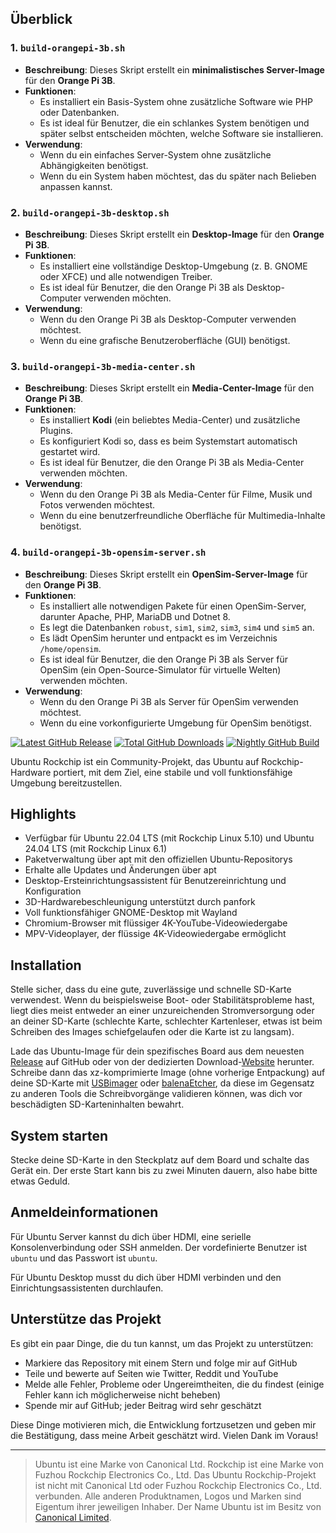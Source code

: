 ## Überblick

### **1. `build-orangepi-3b.sh`**
- **Beschreibung**: Dieses Skript erstellt ein **minimalistisches Server-Image** für den **Orange Pi 3B**.
- **Funktionen**:
  - Es installiert ein Basis-System ohne zusätzliche Software wie PHP oder Datenbanken.
  - Es ist ideal für Benutzer, die ein schlankes System benötigen und später selbst entscheiden möchten, welche Software sie installieren.
- **Verwendung**:
  - Wenn du ein einfaches Server-System ohne zusätzliche Abhängigkeiten benötigst.
  - Wenn du ein System haben möchtest, das du später nach Belieben anpassen kannst.


### **2. `build-orangepi-3b-desktop.sh`**
- **Beschreibung**: Dieses Skript erstellt ein **Desktop-Image** für den **Orange Pi 3B**.
- **Funktionen**:
  - Es installiert eine vollständige Desktop-Umgebung (z. B. GNOME oder XFCE) und alle notwendigen Treiber.
  - Es ist ideal für Benutzer, die den Orange Pi 3B als Desktop-Computer verwenden möchten.
- **Verwendung**:
  - Wenn du den Orange Pi 3B als Desktop-Computer verwenden möchtest.
  - Wenn du eine grafische Benutzeroberfläche (GUI) benötigst.


### **3. `build-orangepi-3b-media-center.sh`**
- **Beschreibung**: Dieses Skript erstellt ein **Media-Center-Image** für den **Orange Pi 3B**.
- **Funktionen**:
  - Es installiert **Kodi** (ein beliebtes Media-Center) und zusätzliche Plugins.
  - Es konfiguriert Kodi so, dass es beim Systemstart automatisch gestartet wird.
  - Es ist ideal für Benutzer, die den Orange Pi 3B als Media-Center verwenden möchten.
- **Verwendung**:
  - Wenn du den Orange Pi 3B als Media-Center für Filme, Musik und Fotos verwenden möchtest.
  - Wenn du eine benutzerfreundliche Oberfläche für Multimedia-Inhalte benötigst.


### **4. `build-orangepi-3b-opensim-server.sh`**
- **Beschreibung**: Dieses Skript erstellt ein **OpenSim-Server-Image** für den **Orange Pi 3B**.
- **Funktionen**:
  - Es installiert alle notwendigen Pakete für einen OpenSim-Server, darunter Apache, PHP, MariaDB und Dotnet 8.
  - Es legt die Datenbanken `robust`, `sim1`, `sim2`, `sim3`, `sim4` und `sim5` an.
  - Es lädt OpenSim herunter und entpackt es im Verzeichnis `/home/opensim`.
  - Es ist ideal für Benutzer, die den Orange Pi 3B als Server für OpenSim (ein Open-Source-Simulator für virtuelle Welten) verwenden möchten.
- **Verwendung**:
  - Wenn du den Orange Pi 3B als Server für OpenSim verwenden möchtest.
  - Wenn du eine vorkonfigurierte Umgebung für OpenSim benötigst.
    

[![Latest GitHub Release](https://img.shields.io/github/release/Joshua-Riek/ubuntu-rockchip.svg?label=Latest%20Release)](https://github.com/ManfredAabye/ubuntu-rockchip/releases/latest)
[![Total GitHub Downloads](https://img.shields.io/github/downloads/Joshua-Riek/ubuntu-rockchip/total.svg?&color=E95420&label=Total%20Downloads)](https://github.com/ManfredAabye/ubuntu-rockchip/releases)
[![Nightly GitHub Build](https://github.com/ManfredAabye/ubuntu-rockchip/actions/workflows/nightly.yml/badge.svg)](https://github.com/ManfredAabye/ubuntu-rockchip/actions/workflows/nightly.yml)

Ubuntu Rockchip ist ein Community-Projekt, das Ubuntu auf Rockchip-Hardware portiert, mit dem Ziel, eine stabile und voll funktionsfähige Umgebung bereitzustellen.

## Highlights

* Verfügbar für Ubuntu 22.04 LTS (mit Rockchip Linux 5.10) und Ubuntu 24.04 LTS (mit Rockchip Linux 6.1)
* Paketverwaltung über apt mit den offiziellen Ubuntu-Repositorys
* Erhalte alle Updates und Änderungen über apt
* Desktop-Ersteinrichtungsassistent für Benutzereinrichtung und Konfiguration
* 3D-Hardwarebeschleunigung unterstützt durch panfork
* Voll funktionsfähiger GNOME-Desktop mit Wayland
* Chromium-Browser mit flüssiger 4K-YouTube-Videowiedergabe
* MPV-Videoplayer, der flüssige 4K-Videowiedergabe ermöglicht

## Installation

Stelle sicher, dass du eine gute, zuverlässige und schnelle SD-Karte verwendest. Wenn du beispielsweise Boot- oder Stabilitätsprobleme hast, liegt dies meist entweder an einer unzureichenden Stromversorgung oder an deiner SD-Karte (schlechte Karte, schlechter Kartenleser, etwas ist beim Schreiben des Images schiefgelaufen oder die Karte ist zu langsam).

Lade das Ubuntu-Image für dein spezifisches Board aus dem neuesten [Release](https://github.com/ManfredAabye/ubuntu-rockchip/releases) auf GitHub oder von der dedizierten Download-[Website](https://joshua-riek.github.io/ubuntu-rockchip-download/) herunter. Schreibe dann das xz-komprimierte Image (ohne vorherige Entpackung) auf deine SD-Karte mit [USBimager](https://bztsrc.gitlab.io/usbimager/) oder [balenaEtcher](https://www.balena.io/etcher), da diese im Gegensatz zu anderen Tools die Schreibvorgänge validieren können, was dich vor beschädigten SD-Karteninhalten bewahrt.

## System starten

Stecke deine SD-Karte in den Steckplatz auf dem Board und schalte das Gerät ein. Der erste Start kann bis zu zwei Minuten dauern, also habe bitte etwas Geduld.

## Anmeldeinformationen

Für Ubuntu Server kannst du dich über HDMI, eine serielle Konsolenverbindung oder SSH anmelden. Der vordefinierte Benutzer ist `ubuntu` und das Passwort ist `ubuntu`.

Für Ubuntu Desktop musst du dich über HDMI verbinden und den Einrichtungsassistenten durchlaufen.

## Unterstütze das Projekt

Es gibt ein paar Dinge, die du tun kannst, um das Projekt zu unterstützen:

* Markiere das Repository mit einem Stern und folge mir auf GitHub
* Teile und bewerte auf Seiten wie Twitter, Reddit und YouTube
* Melde alle Fehler, Probleme oder Ungereimtheiten, die du findest (einige Fehler kann ich möglicherweise nicht beheben)
* Spende mir auf GitHub; jeder Beitrag wird sehr geschätzt

Diese Dinge motivieren mich, die Entwicklung fortzusetzen und geben mir die Bestätigung, dass meine Arbeit geschätzt wird. Vielen Dank im Voraus!

---
> Ubuntu ist eine Marke von Canonical Ltd. Rockchip ist eine Marke von Fuzhou Rockchip Electronics Co., Ltd. Das Ubuntu Rockchip-Projekt ist nicht mit Canonical Ltd oder Fuzhou Rockchip Electronics Co., Ltd. verbunden. Alle anderen Produktnamen, Logos und Marken sind Eigentum ihrer jeweiligen Inhaber. Der Name Ubuntu ist im Besitz von [Canonical Limited](https://ubuntu.com/).
